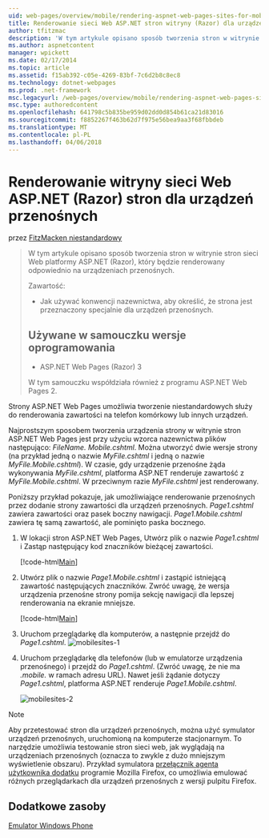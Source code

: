 ```yaml
---
uid: web-pages/overview/mobile/rendering-aspnet-web-pages-sites-for-mobile-devices
title: Renderowanie sieci Web ASP.NET stron witryny (Razor) dla urządzeń przenośnych | Dokumentacja firmy Microsoft
author: tfitzmac
description: 'W tym artykule opisano sposób tworzenia stron w witrynie stron sieci Web platformy ASP.NET (Razor), który będzie renderowany odpowiednio na urządzeniach przenośnych. Dowiesz się: jak możesz...'
ms.author: aspnetcontent
manager: wpickett
ms.date: 02/17/2014
ms.topic: article
ms.assetid: f15ab392-c05e-4269-83bf-7c6d2b8c8ec8
ms.technology: dotnet-webpages
ms.prod: .net-framework
msc.legacyurl: /web-pages/overview/mobile/rendering-aspnet-web-pages-sites-for-mobile-devices
msc.type: authoredcontent
ms.openlocfilehash: 641798c5b835be959d02dd0d854b61ca21d83016
ms.sourcegitcommit: f8852267f463b62d7f975e56bea9aa3f68fbbdeb
ms.translationtype: MT
ms.contentlocale: pl-PL
ms.lasthandoff: 04/06/2018
---
```

<a name="rendering-aspnet-web-pages-razor-sites-for-mobile-devices"></a>Renderowanie witryny sieci Web ASP.NET (Razor) stron dla urządzeń przenośnych
====================
przez [FitzMacken niestandardowy](https://github.com/tfitzmac)

> W tym artykule opisano sposób tworzenia stron w witrynie stron sieci Web platformy ASP.NET (Razor), który będzie renderowany odpowiednio na urządzeniach przenośnych.
> 
> Zawartość:
> 
> - Jak używać konwencji nazewnictwa, aby określić, że strona jest przeznaczony specjalnie dla urządzeń przenośnych.
>   
> 
> ## <a name="software-versions-used-in-the-tutorial"></a>Używane w samouczku wersje oprogramowania
> 
> 
> - ASP.NET Web Pages (Razor) 3
>   
> 
> W tym samouczku współdziała również z programu ASP.NET Web Pages 2.


Strony ASP.NET Web Pages umożliwia tworzenie niestandardowych służy do renderowania zawartości na telefon komórkowy lub innych urządzeń.

Najprostszym sposobem tworzenia urządzenia strony w witrynie stron ASP.NET Web Pages jest przy użyciu wzorca nazewnictwa plików następująco: <em>FileName.</em> <em>Mobile</em><em>.cshtml</em>. Można utworzyć dwie wersje strony (na przykład jedną o nazwie <em>MyFile.cshtml</em> i jedną o nazwie <em>MyFile.Mobile.cshtml</em>). W czasie, gdy urządzenie przenośne żąda wykonywania <em>MyFile.cshtml</em>, platforma ASP.NET renderuje zawartość z <em>MyFile.Mobile.cshtml</em>. W przeciwnym razie <em>MyFile.cshtml</em> jest renderowany.

Poniższy przykład pokazuje, jak umożliwiające renderowanie przenośnych przez dodanie strony zawartości dla urządzeń przenośnych. *Page1.cshtml* zawiera zawartości oraz pasek boczny nawigacji. *Page1.Mobile.cshtml* zawiera tę samą zawartość, ale pominięto paska bocznego.

1. W lokacji stron ASP.NET Web Pages, Utwórz plik o nazwie *Page1.cshtml* i Zastąp następujący kod znaczników bieżącej zawartości.

    [!code-html[Main](rendering-aspnet-web-pages-sites-for-mobile-devices/samples/sample1.html)]
2. Utwórz plik o nazwie *Page1.Mobile.cshtml* i zastąpić istniejącą zawartość następujących znaczników. Zwróć uwagę, że wersja urządzenia przenośne strony pomija sekcję nawigacji dla lepszej renderowania na ekranie mniejsze.

    [!code-html[Main](rendering-aspnet-web-pages-sites-for-mobile-devices/samples/sample2.html)]
3. Uruchom przeglądarkę dla komputerów, a następnie przejdź do *Page1.cshtml*. ![mobilesites-1](rendering-aspnet-web-pages-sites-for-mobile-devices/_static/image1.png)
4. Uruchom przeglądarkę dla telefonów (lub w emulatorze urządzenia przenośnego) i przejdź do *Page1.cshtml*. (Zwróć uwagę, że nie ma *.mobile.* w ramach adresu URL). Nawet jeśli żądanie dotyczy *Page1.cshtml*, platforma ASP.NET renderuje *Page1.Mobile.cshtml*.

    ![mobilesites-2](rendering-aspnet-web-pages-sites-for-mobile-devices/_static/image2.png)

> [!NOTE]
> Aby przetestować stron dla urządzeń przenośnych, można użyć symulator urządzeń przenośnych, uruchomioną na komputerze stacjonarnym. To narzędzie umożliwia testowanie stron sieci web, jak wyglądają na urządzeniach przenośnych (oznacza to zwykle z dużo mniejszym wyświetlenie obszaru). Przykład symulatora [przełącznik agenta użytkownika dodatku](http://addons.mozilla.org/firefox/addon/user-agent-switcher/) programie Mozilla Firefox, co umożliwia emulować różnych przeglądarkach dla urządzeń przenośnych z wersji pulpitu Firefox.


<a id="Additional_Resources"></a>
## <a name="additional-resources"></a>Dodatkowe zasoby


[Emulator Windows Phone](https://msdn.microsoft.com/library/ff402563(v=VS.92).aspx)
